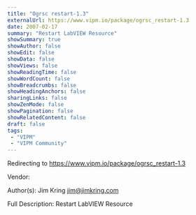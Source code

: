 ```yaml
---
title: "Ogrsc restart-1.3"
externalUrl: https://www.vipm.io/package/ogrsc_restart-1.3
date: 2007-02-17
summary: "Restart LabVIEW Resource"
showSummary: true
showAuthor: false
showEdit: false
showData: false
showViews: false
showReadingTime: false
showWordCount: false
showBreadcrumbs: false
showHeadingAnchors: false
sharingLinks: false
showZenMode: false
showPagination: false
showRelatedContent: false
draft: false
tags:
 - "VIPM"
 - "VIPM Community"
---
```


Redirecting to https://www.vipm.io/package/ogrsc_restart-1.3

Vendor: 

Author(s): Jim Kring <jim@jimkring.com>
 
Full Description:
Restart LabVIEW Resource